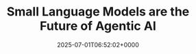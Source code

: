 ---
title: Small Language Models are the Future of Agentic AI
slug: 20250701T065202
date: 2025-07-01T06:52:02+0000
params:
  url: https://research.nvidia.com/labs/lpr/slm-agents/
tags:
- ai
- llm
- slm
- to-read
---